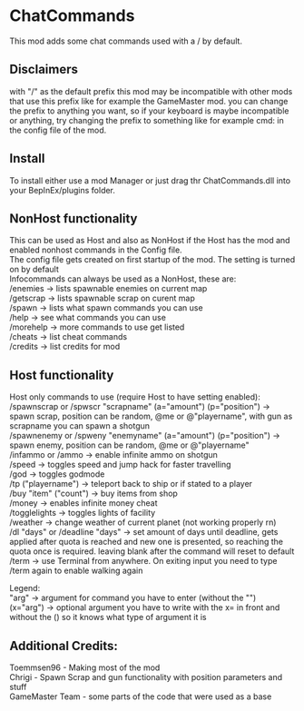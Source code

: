 # ChatCommands
This mod adds some chat commands used with a / by default.  

## Disclaimers
with "/" as the default prefix this mod may be incompatible with other mods that use this prefix like for example the GameMaster mod.
you can change the prefix to anything you want, so if your keyboard is maybe incompatible or anything, try changing the prefix to something like for example cmd: in the config file of the mod.

## Install
To install either use a mod Manager or just drag thr ChatCommands.dll into your BepInEx/plugins folder.  

## NonHost functionality
This can be used as Host and also as NonHost if the Host has the mod and enabled nonhost commands in the Config file.  
The config file gets created on first startup of the mod. The setting is turned on by default  
Infocommands can always be used as a NonHost, these are:  
/enemies -> lists spawnable enemies on current map  
/getscrap -> lists spawnable scrap on curent map  
/spawn -> lists what spawn commands you can use  
/help -> see what commands you can use  
/morehelp -> more commands to use get listed  
/cheats -> list cheat commands  
/credits -> list credits for mod  

## Host functionality
Host only commands to use (require Host to have setting enabled):  
/spawnscrap or /spwscr "scrapname" (a="amount") (p="position") -> spawn scrap, position can be random, @me or @"playername", with gun as scrapname you can spawn a shotgun  
/spawnenemy or /spweny "enemyname" (a="amount") (p="position") -> spawn enemy, position can be random, @me or @"playername"  
/infammo or /ammo -> enable infinite ammo on shotgun  
/speed -> toggles speed and jump hack for faster travelling  
/god -> toggles godmode  
/tp ("playername") -> teleport back to ship or if  stated to a player  
/buy "item" ("count") -> buy items from shop  
/money -> enables infinite money cheat  
/togglelights -> toggles lights of facility  
/weather -> change weather of current planet (not working properly rn)  
/dl "days" or /deadline "days" -> set amount of days until deadline, gets applied after quota is reached and new one is presented, so reaching the quota once is required. leaving blank after the command will reset to default  
/term -> use Terminal from anywhere. On exiting input you need to type /term again to enable walking again  

Legend:  
"arg" -> argument for command you have to enter (without the "")  
(x="arg") -> optional argument you have to write with the x= in front and without the () so it knows what type of argument it is  


## Additional Credits:  
Toemmsen96 - Making most of the mod  
Chrigi - Spawn Scrap and gun functionality with position parameters and stuff  
GameMaster Team - some parts of the code that were used as a base  
